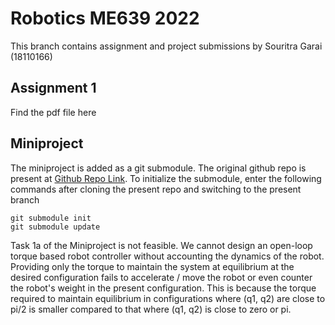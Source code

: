 # Robotics ME639 2022

This branch contains assignment and project submissions by Souritra Garai (18110166)

## Assignment 1

Find the pdf file here

## Miniproject

The miniproject is added as a git submodule. The original github repo is present at [Github Repo Link](https://github.com/Souritra-Garai/elbow-manipulator.git).
To initialize the submodule, enter the following commands after cloning the present repo and switching to the present branch
```
git submodule init
git submodule update
```

Task 1a of the Miniproject is not feasible. We cannot design an open-loop torque based robot controller without accounting the dynamics of the robot.
Providing only the torque to maintain the system at equilibrium at the desired configuration fails to accelerate / move the robot or even counter the robot's weight in the present configuration.
This is because the torque required to maintain equilibrium in configurations where (q1, q2) are close to pi/2 is smaller compared to that where (q1, q2) is close to zero or pi.
